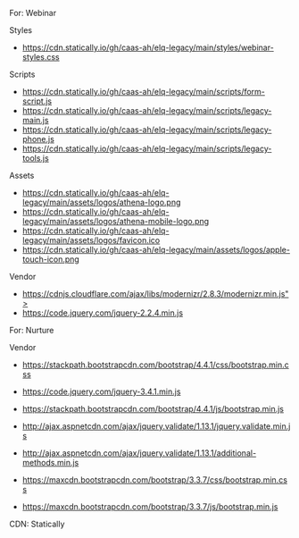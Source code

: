 For: Webinar

Styles

- https://cdn.statically.io/gh/caas-ah/elq-legacy/main/styles/webinar-styles.css

Scripts

- https://cdn.statically.io/gh/caas-ah/elq-legacy/main/scripts/form-script.js
- https://cdn.statically.io/gh/caas-ah/elq-legacy/main/scripts/legacy-main.js
- https://cdn.statically.io/gh/caas-ah/elq-legacy/main/scripts/legacy-phone.js
- https://cdn.statically.io/gh/caas-ah/elq-legacy/main/scripts/legacy-tools.js

Assets

- https://cdn.statically.io/gh/caas-ah/elq-legacy/main/assets/logos/athena-logo.png
- https://cdn.statically.io/gh/caas-ah/elq-legacy/main/assets/logos/athena-mobile-logo.png
- https://cdn.statically.io/gh/caas-ah/elq-legacy/main/assets/logos/favicon.ico
- https://cdn.statically.io/gh/caas-ah/elq-legacy/main/assets/logos/apple-touch-icon.png

Vendor

- https://cdnjs.cloudflare.com/ajax/libs/modernizr/2.8.3/modernizr.min.js">
- https://code.jquery.com/jquery-2.2.4.min.js

For: Nurture

Vendor

- https://stackpath.bootstrapcdn.com/bootstrap/4.4.1/css/bootstrap.min.css
- https://code.jquery.com/jquery-3.4.1.min.js
- https://stackpath.bootstrapcdn.com/bootstrap/4.4.1/js/bootstrap.min.js
- http://ajax.aspnetcdn.com/ajax/jquery.validate/1.13.1/jquery.validate.min.js
- http://ajax.aspnetcdn.com/ajax/jquery.validate/1.13.1/additional-methods.min.js

- https://maxcdn.bootstrapcdn.com/bootstrap/3.3.7/css/bootstrap.min.css
- https://maxcdn.bootstrapcdn.com/bootstrap/3.3.7/js/bootstrap.min.js

CDN: Statically
